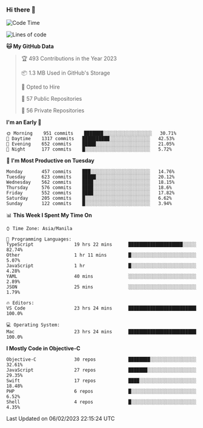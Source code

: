 ### Hi there 👋

<!--START_SECTION:waka-->
![Code Time](http://img.shields.io/badge/Code%20Time-3%2C604%20hrs%203%20mins-blue)

![Lines of code](https://img.shields.io/badge/From%20Hello%20World%20I%27ve%20Written-2%20Million%20lines%20of%20code-blue)

**🐱 My GitHub Data** 

> 🏆 493 Contributions in the Year 2023
 > 
> 📦 1.3 MB Used in GitHub's Storage 
 > 
> 💼 Opted to Hire
 > 
> 📜 57 Public Repositories 
 > 
> 🔑 56 Private Repositories  
 > 
**I'm an Early 🐤** 

```text
🌞 Morning    951 commits    ███████░░░░░░░░░░░░░░░░░░   30.71% 
🌆 Daytime    1317 commits   ██████████░░░░░░░░░░░░░░░   42.53% 
🌃 Evening    652 commits    █████░░░░░░░░░░░░░░░░░░░░   21.05% 
🌙 Night      177 commits    █░░░░░░░░░░░░░░░░░░░░░░░░   5.72%

```
📅 **I'm Most Productive on Tuesday** 

```text
Monday       457 commits    ███░░░░░░░░░░░░░░░░░░░░░░   14.76% 
Tuesday      623 commits    █████░░░░░░░░░░░░░░░░░░░░   20.12% 
Wednesday    562 commits    ████░░░░░░░░░░░░░░░░░░░░░   18.15% 
Thursday     576 commits    ████░░░░░░░░░░░░░░░░░░░░░   18.6% 
Friday       552 commits    ████░░░░░░░░░░░░░░░░░░░░░   17.82% 
Saturday     205 commits    █░░░░░░░░░░░░░░░░░░░░░░░░   6.62% 
Sunday       122 commits    █░░░░░░░░░░░░░░░░░░░░░░░░   3.94%

```


📊 **This Week I Spent My Time On** 

```text
⌚︎ Time Zone: Asia/Manila

💬 Programming Languages: 
TypeScript               19 hrs 22 mins      ████████████████████░░░░░   82.74% 
Other                    1 hr 11 mins        █░░░░░░░░░░░░░░░░░░░░░░░░   5.07% 
JavaScript               1 hr                █░░░░░░░░░░░░░░░░░░░░░░░░   4.28% 
YAML                     40 mins             ░░░░░░░░░░░░░░░░░░░░░░░░░   2.89% 
JSON                     25 mins             ░░░░░░░░░░░░░░░░░░░░░░░░░   1.79%

🔥 Editors: 
VS Code                  23 hrs 24 mins      █████████████████████████   100.0%

💻 Operating System: 
Mac                      23 hrs 24 mins      █████████████████████████   100.0%

```

**I Mostly Code in Objective-C** 

```text
Objective-C              30 repos            ████████░░░░░░░░░░░░░░░░░   32.61% 
JavaScript               27 repos            ███████░░░░░░░░░░░░░░░░░░   29.35% 
Swift                    17 repos            ████░░░░░░░░░░░░░░░░░░░░░   18.48% 
PHP                      6 repos             █░░░░░░░░░░░░░░░░░░░░░░░░   6.52% 
Shell                    4 repos             █░░░░░░░░░░░░░░░░░░░░░░░░   4.35%

```



 Last Updated on 06/02/2023 22:15:24 UTC
<!--END_SECTION:waka-->


<!--
**rad182/rad182** is a ✨ _special_ ✨ repository because its `README.md` (this file) appears on your GitHub profile.

Here are some ideas to get you started:

- 🔭 I’m currently working on ...
- 🌱 I’m currently learning ...
- 👯 I’m looking to collaborate on ...
- 🤔 I’m looking for help with ...
- 💬 Ask me about ...
- 📫 How to reach me: ...
- 😄 Pronouns: ...
- ⚡ Fun fact: ...
-->
